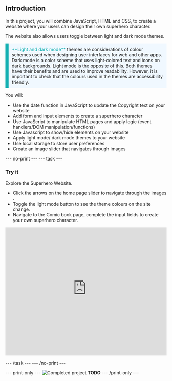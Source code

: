 ## Introduction


In this project, you will combine JavaScript, HTML and CSS, to create a website where your users can design their own superhero character. 

The website also allows users toggle between light and dark mode themes.


<p style="border-left: solid; border-width:10px; border-color: #0faeb0; background-color: aliceblue; padding: 10px;">
<span style="color: #0faeb0">**Light and dark mode**</span> themes are considerations of colour schemes used when designing user interfaces for web and other apps. Dark mode is a color scheme that uses light-colored text and icons on dark backgrounds. Light mode is the opposite of this. Both themes have their benefits and are used to improve readability. However, it is important to check that the colours used in the themes are accessibility friendly.
</p>

You will:
+ Use the date function in JavaScript to update the Copyright text on your website
+ Add form and input elements to create a superhero character
+ Use JavaScript to manipulate HTML pages and apply logic (event handlers/DOM manipulation/functions)
+ Use Javascript to show/hide elements on your website
+ Apply light mode/ dark mode themes to your website
+ Use local storage to store user preferences
+ Create an image slider that navigates through images


--- no-print ---
--- task ---

### Try it
<div style="display: flex; flex-wrap: wrap">
<div style="flex-basis: 175px; flex-grow: 1">  
Explore the Superhero Website. 

+ Click the arrows on the home page slider to navigate through the images .
+ Toggle the light mode button to see the theme colours on the site change.
+ Navigate to the Comic book page, complete the input fields to create your own superhero character.

<iframe src="https://staging-editor.raspberrypi.org/en/embed/viewer/comic-character-complete" width="100%" height="400" frameborder="0" marginwidth="0" marginheight="0" allowfullscreen> </iframe>
</div>
</div>

--- /task ---
--- /no-print ---

--- print-only ---
![Completed project](images/showcase_static.png) **TODO**
--- /print-only ---
